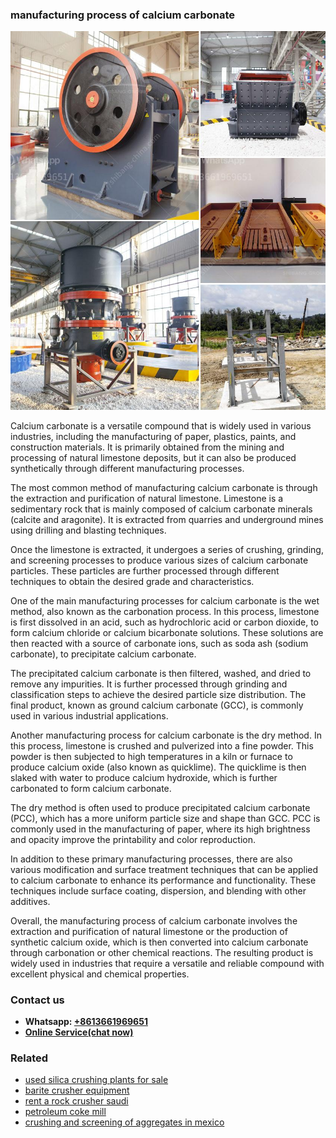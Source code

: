 <h3>manufacturing process of calcium carbonate</h3><img src='1708322691.jpg' alt=''><p>Calcium carbonate is a versatile compound that is widely used in various industries, including the manufacturing of paper, plastics, paints, and construction materials. It is primarily obtained from the mining and processing of natural limestone deposits, but it can also be produced synthetically through different manufacturing processes.</p><p>The most common method of manufacturing calcium carbonate is through the extraction and purification of natural limestone. Limestone is a sedimentary rock that is mainly composed of calcium carbonate minerals (calcite and aragonite). It is extracted from quarries and underground mines using drilling and blasting techniques.</p><p>Once the limestone is extracted, it undergoes a series of crushing, grinding, and screening processes to produce various sizes of calcium carbonate particles. These particles are further processed through different techniques to obtain the desired grade and characteristics.</p><p>One of the main manufacturing processes for calcium carbonate is the wet method, also known as the carbonation process. In this process, limestone is first dissolved in an acid, such as hydrochloric acid or carbon dioxide, to form calcium chloride or calcium bicarbonate solutions. These solutions are then reacted with a source of carbonate ions, such as soda ash (sodium carbonate), to precipitate calcium carbonate.</p><p>The precipitated calcium carbonate is then filtered, washed, and dried to remove any impurities. It is further processed through grinding and classification steps to achieve the desired particle size distribution. The final product, known as ground calcium carbonate (GCC), is commonly used in various industrial applications.</p><p>Another manufacturing process for calcium carbonate is the dry method. In this process, limestone is crushed and pulverized into a fine powder. This powder is then subjected to high temperatures in a kiln or furnace to produce calcium oxide (also known as quicklime). The quicklime is then slaked with water to produce calcium hydroxide, which is further carbonated to form calcium carbonate.</p><p>The dry method is often used to produce precipitated calcium carbonate (PCC), which has a more uniform particle size and shape than GCC. PCC is commonly used in the manufacturing of paper, where its high brightness and opacity improve the printability and color reproduction.</p><p>In addition to these primary manufacturing processes, there are also various modification and surface treatment techniques that can be applied to calcium carbonate to enhance its performance and functionality. These techniques include surface coating, dispersion, and blending with other additives.</p><p>Overall, the manufacturing process of calcium carbonate involves the extraction and purification of natural limestone or the production of synthetic calcium oxide, which is then converted into calcium carbonate through carbonation or other chemical reactions. The resulting product is widely used in industries that require a versatile and reliable compound with excellent physical and chemical properties.</p><h3>Contact us</h3><ul><li><strong>Whatsapp:&nbsp;<a href="https://wa.me/8613661969651">+8613661969651</a></strong></li><li><a href="https://swt.shibang-china.com/?git&amp;zhl&amp;manufacturing process of calcium carbonate"><strong>Online Service(chat now)</strong></a></li></ul><h3>Related</h3><ul><li><a href='used silica crushing plants for sale.md'>used silica crushing plants for sale</a></li><li><a href='barite crusher equipment.md'>barite crusher equipment</a></li><li><a href='rent a rock crusher saudi.md'>rent a rock crusher saudi</a></li><li><a href='petroleum coke mill.md'>petroleum coke mill</a></li><li><a href='crushing and screening of aggregates in mexico.md'>crushing and screening of aggregates in mexico</a></li></ul>